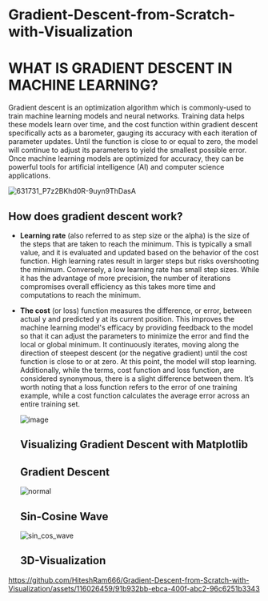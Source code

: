 # Gradient-Descent-from-Scratch-with-Visualization

# WHAT IS GRADIENT DESCENT IN MACHINE LEARNING?

Gradient descent is an optimization algorithm which is commonly-used to train machine learning models and neural networks.  Training data helps these models learn over time, and the cost function within gradient descent specifically acts as a barometer, gauging its accuracy with each iteration of parameter updates. Until the function is close to or equal to zero, the model will continue to adjust its parameters to yield the smallest possible error. Once machine learning models are optimized for accuracy, they can be powerful tools for artificial intelligence (AI) and computer science applications.

![631731_P7z2BKhd0R-9uyn9ThDasA](https://github.com/HiteshRam666/Gradient-Descent-from-Scratch-/assets/116026459/54a0df8c-38ac-41a9-8810-63207cdc8952)


## How does gradient descent work?

- **Learning rate** (also referred to as step size or the alpha) is the size of the steps that are taken to reach the minimum. This is typically a small value, and it is evaluated and updated based on the behavior of the cost function. High learning rates result in larger steps but risks overshooting the minimum. Conversely, a low learning rate has small step sizes. While it has the advantage of more precision, the number of iterations compromises overall efficiency as this takes more time and computations to reach the minimum.

- **The cost** (or loss) function measures the difference, or error, between actual y and predicted y at its current position. This improves the machine learning model's efficacy by providing feedback to the model so that it can adjust the parameters to minimize the error and find the local or global minimum. It continuously iterates, moving along the direction of steepest descent (or the negative gradient) until the cost function is close to or at zero. At this point, the model will stop learning. Additionally, while the terms, cost function and loss function, are considered synonymous, there is a slight difference between them. It’s worth noting that a loss function refers to the error of one training example, while a cost function calculates the average error across an entire training set.

  ![image](https://github.com/HiteshRam666/Gradient-Descent-from-Scratch-/assets/116026459/5d1c3123-9b48-456f-a572-88f744bf48e2)

  ## Visualizing Gradient Descent with Matplotlib

  ## Gradient Descent
  ![normal](https://github.com/HiteshRam666/Gradient-Descent-from-Scratch-with-Visualization/assets/116026459/a1970419-0706-4df0-a3ba-c42238bcf3b9)

  ## Sin-Cosine Wave
  ![sin_cos_wave](https://github.com/HiteshRam666/Gradient-Descent-from-Scratch-with-Visualization/assets/116026459/5ba20c5a-59d7-46ce-88b4-ad46d48e0b8e)

  ## 3D-Visualization
  

https://github.com/HiteshRam666/Gradient-Descent-from-Scratch-with-Visualization/assets/116026459/91b932bb-ebca-400f-abc2-96c6251b3343



